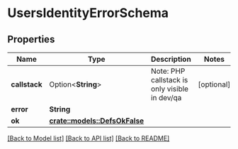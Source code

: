 # UsersIdentityErrorSchema

## Properties

Name | Type | Description | Notes
------------ | ------------- | ------------- | -------------
**callstack** | Option<**String**> | Note: PHP callstack is only visible in dev/qa | [optional]
**error** | **String** |  | 
**ok** | [**crate::models::DefsOkFalse**](defs_ok_false.md) |  | 

[[Back to Model list]](../README.md#documentation-for-models) [[Back to API list]](../README.md#documentation-for-api-endpoints) [[Back to README]](../README.md)


